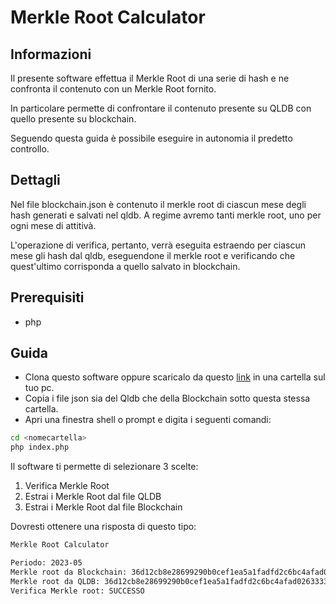 # Merkle Root Calculator

## Informazioni
Il presente software effettua il Merkle Root di una serie di hash e ne confronta il contenuto con un Merkle Root fornito.

In particolare permette di confrontare il contenuto presente su QLDB con quello presente su blockchain.

Seguendo questa guida è possibile eseguire in autonomia il predetto controllo. 

## Dettagli

Nel file blockchain.json è contenuto il merkle root di ciascun mese degli hash
generati e salvati nel qldb.
A regime avremo tanti merkle root, uno per ogni mese di attitivà.

L'operazione di verifica, pertanto, verrà eseguita estraendo per ciascun mese
gli hash dal qldb, eseguendone il merkle root e verificando che quest'ultimo
corrisponda a quello salvato in blockchain.

## Prerequisiti

- php


## Guida

- Clona questo software oppure scaricalo da questo <a href="https://github.com/jambtc/merkle-root-php/releases/tag/v1.2">link</a> in una cartella sul tuo pc.
- Copia i file json sia del Qldb che della Blockchain sotto questa stessa cartella.
- Apri una finestra shell o prompt e digita i seguenti comandi:

```bash
cd <nomecartella>
php index.php
```

Il software ti permette di selezionare 3 scelte: 

1. Verifica Merkle Root
2. Estrai i Merkle Root dal file QLDB
3. Estrai i Merkle Root dal file Blockchain

Dovresti ottenere una risposta di questo tipo:

```bash
Merkle Root Calculator

Periodo: 2023-05
Merkle root da Blockchain: 36d12cb8e28699290b0cef1ea5a1fadfd2c6bc4afad02633330e86b197b61884
Merkle root da QLDB: 36d12cb8e28699290b0cef1ea5a1fadfd2c6bc4afad02633330e86b197b61884
Verifica Merkle root: SUCCESSO
```
